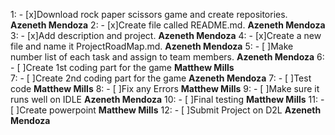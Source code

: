 1: - [x]Download rock paper scissors game and create repositories. **Azeneth Mendoza** 
2: - [x]Create file called README.md. **Azeneth Mendoza**
3: - [x]Add description and project. **Azeneth Mendoza** 
4: - [x]Create a new file and name it ProjectRoadMap.md. **Azeneth Mendoza** 
5: - [ ]Make number list of each task and assign to team members. **Azeneth Mendoza**
6: - [ ]Create 1st coding part for the game **Matthew Mills**  
7: - [ ]Create 2nd coding part for the game **Azeneth Mendoza** 
7: - [ ]Test code **Matthew Mills** 
8: - [ ]Fix any Errors **Matthew Mills** 
9: - [ ]Make sure it runs well on IDLE **Azeneth Mendoza** 
10: - [ ]Final testing **Matthew Mills** 
11: - [ ]Create powerpoint **Matthew Mills** 
12: - [ ]Submit Project on D2L **Azeneth Mendoza** 
